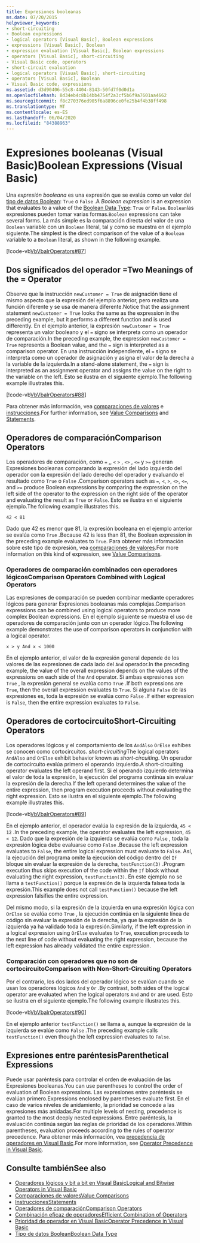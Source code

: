 ```yaml
---
title: Expresiones booleanas
ms.date: 07/20/2015
helpviewer_keywords:
- short-circuiting
- Boolean expressions
- logical operators [Visual Basic], Boolean expressions
- expressions [Visual Basic], Boolean
- expression evaluation [Visual Basic], Boolean expressions
- operators [Visual Basic], short-circuiting
- Visual Basic code, operators
- short-circuit evaluation
- logical operators [Visual Basic], short-circuiting
- operators [Visual Basic], Boolean
- Visual Basic code, expressions
ms.assetid: d3d90406-55c8-4404-8143-50fd7f0d0d1a
ms.openlocfilehash: 8d34eb4c8b14bb4754f2a3cf5b6f9a7601aa4662
ms.sourcegitcommit: f8c270376ed905f6a8896ce0fe25b4f4b38ff498
ms.translationtype: MT
ms.contentlocale: es-ES
ms.lasthandoff: 06/04/2020
ms.locfileid: "84388963"
---
```

# <a name="boolean-expressions-visual-basic"></a><span data-ttu-id="f7960-102">Expresiones booleanas (Visual Basic)</span><span class="sxs-lookup"><span data-stu-id="f7960-102">Boolean Expressions (Visual Basic)</span></span>
<span data-ttu-id="f7960-103">Una *expresión booleana* es una expresión que se evalúa como un valor del [tipo de datos Boolean](../../../language-reference/data-types/boolean-data-type.md): `True` o `False` .</span><span class="sxs-lookup"><span data-stu-id="f7960-103">A *Boolean expression* is an expression that evaluates to a value of the [Boolean Data Type](../../../language-reference/data-types/boolean-data-type.md): `True` or `False`.</span></span> <span data-ttu-id="f7960-104">`Boolean`las expresiones pueden tomar varias formas.</span><span class="sxs-lookup"><span data-stu-id="f7960-104">`Boolean` expressions can take several forms.</span></span> <span data-ttu-id="f7960-105">La más simple es la comparación directa del valor de una `Boolean` variable con un `Boolean` literal, tal y como se muestra en el ejemplo siguiente.</span><span class="sxs-lookup"><span data-stu-id="f7960-105">The simplest is the direct comparison of the value of a `Boolean` variable to a `Boolean` literal, as shown in the following example.</span></span>  
  
 [!code-vb[VbVbalrOperators#87](~/samples/snippets/visualbasic/VS_Snippets_VBCSharp/VbVbalrOperators/VB/Class1.vb#87)]  
  
## <a name="two-meanings-of-the--operator"></a><span data-ttu-id="f7960-106">Dos significados del operador =</span><span class="sxs-lookup"><span data-stu-id="f7960-106">Two Meanings of the = Operator</span></span>  
 <span data-ttu-id="f7960-107">Observe que la instrucción `newCustomer = True` de asignación tiene el mismo aspecto que la expresión del ejemplo anterior, pero realiza una función diferente y se usa de manera diferente.</span><span class="sxs-lookup"><span data-stu-id="f7960-107">Notice that the assignment statement `newCustomer = True` looks the same as the expression in the preceding example, but it performs a different function and is used differently.</span></span> <span data-ttu-id="f7960-108">En el ejemplo anterior, la expresión `newCustomer = True` representa un valor booleano y el `=` signo se interpreta como un operador de comparación.</span><span class="sxs-lookup"><span data-stu-id="f7960-108">In the preceding example, the expression `newCustomer = True` represents a Boolean value, and the `=` sign is interpreted as a comparison operator.</span></span> <span data-ttu-id="f7960-109">En una instrucción independiente, el `=` signo se interpreta como un operador de asignación y asigna el valor de la derecha a la variable de la izquierda.</span><span class="sxs-lookup"><span data-stu-id="f7960-109">In a stand-alone statement, the `=` sign is interpreted as an assignment operator and assigns the value on the right to the variable on the left.</span></span> <span data-ttu-id="f7960-110">Esto se ilustra en el siguiente ejemplo.</span><span class="sxs-lookup"><span data-stu-id="f7960-110">The following example illustrates this.</span></span>  
  
 [!code-vb[VbVbalrOperators#88](~/samples/snippets/visualbasic/VS_Snippets_VBCSharp/VbVbalrOperators/VB/Class1.vb#88)]  
  
 <span data-ttu-id="f7960-111">Para obtener más información, vea [comparaciones de valores](value-comparisons.md) e [instrucciones](../../../language-reference/statements/index.md).</span><span class="sxs-lookup"><span data-stu-id="f7960-111">For further information, see [Value Comparisons](value-comparisons.md) and [Statements](../../../language-reference/statements/index.md).</span></span>  
  
## <a name="comparison-operators"></a><span data-ttu-id="f7960-112">Operadores de comparación</span><span class="sxs-lookup"><span data-stu-id="f7960-112">Comparison Operators</span></span>  
 <span data-ttu-id="f7960-113">Los operadores de comparación, como `=` ,, `<` `>` , `<>` , `<=` y `>=` generan Expresiones booleanas comparando la expresión del lado izquierdo del operador con la expresión del lado derecho del operador y evaluando el resultado como `True` o `False` .</span><span class="sxs-lookup"><span data-stu-id="f7960-113">Comparison operators such as `=`, `<`, `>`, `<>`, `<=`, and `>=` produce Boolean expressions by comparing the expression on the left side of the operator to the expression on the right side of the operator and evaluating the result as `True` or `False`.</span></span> <span data-ttu-id="f7960-114">Esto se ilustra en el siguiente ejemplo.</span><span class="sxs-lookup"><span data-stu-id="f7960-114">The following example illustrates this.</span></span>  
  
 `42 < 81`  
  
 <span data-ttu-id="f7960-115">Dado que 42 es menor que 81, la expresión booleana en el ejemplo anterior se evalúa como `True` .</span><span class="sxs-lookup"><span data-stu-id="f7960-115">Because 42 is less than 81, the Boolean expression in the preceding example evaluates to `True`.</span></span> <span data-ttu-id="f7960-116">Para obtener más información sobre este tipo de expresión, vea [comparaciones de valores](value-comparisons.md).</span><span class="sxs-lookup"><span data-stu-id="f7960-116">For more information on this kind of expression, see [Value Comparisons](value-comparisons.md).</span></span>  
  
### <a name="comparison-operators-combined-with-logical-operators"></a><span data-ttu-id="f7960-117">Operadores de comparación combinados con operadores lógicos</span><span class="sxs-lookup"><span data-stu-id="f7960-117">Comparison Operators Combined with Logical Operators</span></span>  
 <span data-ttu-id="f7960-118">Las expresiones de comparación se pueden combinar mediante operadores lógicos para generar Expresiones booleanas más complejas.</span><span class="sxs-lookup"><span data-stu-id="f7960-118">Comparison expressions can be combined using logical operators to produce more complex Boolean expressions.</span></span> <span data-ttu-id="f7960-119">En el ejemplo siguiente se muestra el uso de operadores de comparación junto con un operador lógico.</span><span class="sxs-lookup"><span data-stu-id="f7960-119">The following example demonstrates the use of comparison operators in conjunction with a logical operator.</span></span>  
  
 `x > y And x < 1000`  
  
 <span data-ttu-id="f7960-120">En el ejemplo anterior, el valor de la expresión general depende de los valores de las expresiones de cada lado del `And` operador.</span><span class="sxs-lookup"><span data-stu-id="f7960-120">In the preceding example, the value of the overall expression depends on the values of the expressions on each side of the `And` operator.</span></span> <span data-ttu-id="f7960-121">Si ambas expresiones son `True` , la expresión general se evalúa como `True` .</span><span class="sxs-lookup"><span data-stu-id="f7960-121">If both expressions are `True`, then the overall expression evaluates to `True`.</span></span> <span data-ttu-id="f7960-122">Si alguna `False` de las expresiones es, toda la expresión se evalúa como `False` .</span><span class="sxs-lookup"><span data-stu-id="f7960-122">If either expression is `False`, then the entire expression evaluates to `False`.</span></span>  
  
## <a name="short-circuiting-operators"></a><span data-ttu-id="f7960-123">Operadores de cortocircuito</span><span class="sxs-lookup"><span data-stu-id="f7960-123">Short-Circuiting Operators</span></span>  
 <span data-ttu-id="f7960-124">Los operadores lógicos y el comportamiento de los `AndAlso` `OrElse` exhibes se conocen como cortocircuitos. *short-circuiting*</span><span class="sxs-lookup"><span data-stu-id="f7960-124">The logical operators `AndAlso` and `OrElse` exhibit behavior known as *short-circuiting*.</span></span> <span data-ttu-id="f7960-125">Un operador de cortocircuito evalúa primero el operando izquierdo.</span><span class="sxs-lookup"><span data-stu-id="f7960-125">A short-circuiting operator evaluates the left operand first.</span></span> <span data-ttu-id="f7960-126">Si el operando izquierdo determina el valor de toda la expresión, la ejecución del programa continúa sin evaluar la expresión de la derecha.</span><span class="sxs-lookup"><span data-stu-id="f7960-126">If the left operand determines the value of the entire expression, then program execution proceeds without evaluating the right expression.</span></span> <span data-ttu-id="f7960-127">Esto se ilustra en el siguiente ejemplo.</span><span class="sxs-lookup"><span data-stu-id="f7960-127">The following example illustrates this.</span></span>  
  
 [!code-vb[VbVbalrOperators#89](~/samples/snippets/visualbasic/VS_Snippets_VBCSharp/VbVbalrOperators/VB/Class1.vb#89)]  
  
 <span data-ttu-id="f7960-128">En el ejemplo anterior, el operador evalúa la expresión de la izquierda, `45 < 12` .</span><span class="sxs-lookup"><span data-stu-id="f7960-128">In the preceding example, the operator evaluates the left expression, `45 < 12`.</span></span> <span data-ttu-id="f7960-129">Dado que la expresión de la izquierda se evalúa como `False` , toda la expresión lógica debe evaluarse como `False` .</span><span class="sxs-lookup"><span data-stu-id="f7960-129">Because the left expression evaluates to `False`, the entire logical expression must evaluate to `False`.</span></span> <span data-ttu-id="f7960-130">Así, la ejecución del programa omite la ejecución del código dentro del `If` bloque sin evaluar la expresión de la derecha, `testFunction(3)` .</span><span class="sxs-lookup"><span data-stu-id="f7960-130">Program execution thus skips execution of the code within the `If` block without evaluating the right expression, `testFunction(3)`.</span></span> <span data-ttu-id="f7960-131">En este ejemplo no se llama a `testFunction()` porque la expresión de la izquierda falsea toda la expresión.</span><span class="sxs-lookup"><span data-stu-id="f7960-131">This example does not call `testFunction()` because the left expression falsifies the entire expression.</span></span>  
  
 <span data-ttu-id="f7960-132">Del mismo modo, si la expresión de la izquierda en una expresión lógica con `OrElse` se evalúa como `True` , la ejecución continúa en la siguiente línea de código sin evaluar la expresión de la derecha, ya que la expresión de la izquierda ya ha validado toda la expresión.</span><span class="sxs-lookup"><span data-stu-id="f7960-132">Similarly, if the left expression in a logical expression using `OrElse` evaluates to `True`, execution proceeds to the next line of code without evaluating the right expression, because the left expression has already validated the entire expression.</span></span>  
  
### <a name="comparison-with-non-short-circuiting-operators"></a><span data-ttu-id="f7960-133">Comparación con operadores que no son de cortocircuito</span><span class="sxs-lookup"><span data-stu-id="f7960-133">Comparison with Non-Short-Circuiting Operators</span></span>  
 <span data-ttu-id="f7960-134">Por el contrario, los dos lados del operador lógico se evalúan cuando se usan los operadores lógicos `And` y `Or` .</span><span class="sxs-lookup"><span data-stu-id="f7960-134">By contrast, both sides of the logical operator are evaluated when the logical operators `And` and `Or` are used.</span></span> <span data-ttu-id="f7960-135">Esto se ilustra en el siguiente ejemplo.</span><span class="sxs-lookup"><span data-stu-id="f7960-135">The following example illustrates this.</span></span>  
  
 [!code-vb[VbVbalrOperators#90](~/samples/snippets/visualbasic/VS_Snippets_VBCSharp/VbVbalrOperators/VB/Class1.vb#90)]  
  
 <span data-ttu-id="f7960-136">En el ejemplo anterior `testFunction()` se llama a, aunque la expresión de la izquierda se evalúe como `False` .</span><span class="sxs-lookup"><span data-stu-id="f7960-136">The preceding example calls `testFunction()` even though the left expression evaluates to `False`.</span></span>  
  
## <a name="parenthetical-expressions"></a><span data-ttu-id="f7960-137">Expresiones entre paréntesis</span><span class="sxs-lookup"><span data-stu-id="f7960-137">Parenthetical Expressions</span></span>  
 <span data-ttu-id="f7960-138">Puede usar paréntesis para controlar el orden de evaluación de las Expresiones booleanas.</span><span class="sxs-lookup"><span data-stu-id="f7960-138">You can use parentheses to control the order of evaluation of Boolean expressions.</span></span> <span data-ttu-id="f7960-139">Las expresiones entre paréntesis se evalúan primero.</span><span class="sxs-lookup"><span data-stu-id="f7960-139">Expressions enclosed by parentheses evaluate first.</span></span> <span data-ttu-id="f7960-140">En el caso de varios niveles de anidamiento, la prioridad se concede a las expresiones más anidadas.</span><span class="sxs-lookup"><span data-stu-id="f7960-140">For multiple levels of nesting, precedence is granted to the most deeply nested expressions.</span></span> <span data-ttu-id="f7960-141">Entre paréntesis, la evaluación continúa según las reglas de prioridad de los operadores.</span><span class="sxs-lookup"><span data-stu-id="f7960-141">Within parentheses, evaluation proceeds according to the rules of operator precedence.</span></span> <span data-ttu-id="f7960-142">Para obtener más información, vea [precedencia de operadores en Visual Basic](../../../language-reference/operators/operator-precedence.md).</span><span class="sxs-lookup"><span data-stu-id="f7960-142">For more information, see [Operator Precedence in Visual Basic](../../../language-reference/operators/operator-precedence.md).</span></span>  
  
## <a name="see-also"></a><span data-ttu-id="f7960-143">Consulte también</span><span class="sxs-lookup"><span data-stu-id="f7960-143">See also</span></span>

- [<span data-ttu-id="f7960-144">Operadores lógicos y bit a bit en Visual Basic</span><span class="sxs-lookup"><span data-stu-id="f7960-144">Logical and Bitwise Operators in Visual Basic</span></span>](logical-and-bitwise-operators.md)
- [<span data-ttu-id="f7960-145">Comparaciones de valores</span><span class="sxs-lookup"><span data-stu-id="f7960-145">Value Comparisons</span></span>](value-comparisons.md)
- [<span data-ttu-id="f7960-146">Instrucciones</span><span class="sxs-lookup"><span data-stu-id="f7960-146">Statements</span></span>](../statements.md)
- [<span data-ttu-id="f7960-147">Operadores de comparación</span><span class="sxs-lookup"><span data-stu-id="f7960-147">Comparison Operators</span></span>](../../../language-reference/operators/comparison-operators.md)
- [<span data-ttu-id="f7960-148">Combinación eficaz de operadores</span><span class="sxs-lookup"><span data-stu-id="f7960-148">Efficient Combination of Operators</span></span>](efficient-combination-of-operators.md)
- [<span data-ttu-id="f7960-149">Prioridad de operador en Visual Basic</span><span class="sxs-lookup"><span data-stu-id="f7960-149">Operator Precedence in Visual Basic</span></span>](../../../language-reference/operators/operator-precedence.md)
- [<span data-ttu-id="f7960-150">Tipo de datos Boolean</span><span class="sxs-lookup"><span data-stu-id="f7960-150">Boolean Data Type</span></span>](../../../language-reference/data-types/boolean-data-type.md)
